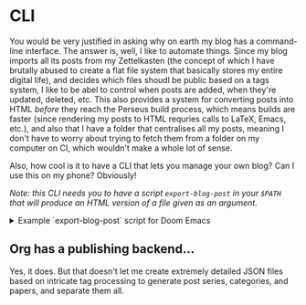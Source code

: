 # CLI

You would be very justified in asking why on earth my blog has a command-line interface. The answer is, well, I like to automate things. Since my blog imports all its posts from my Zettelkasten (the concept of which I have brutally abused to create a flat file system that basically stores my entire digital life), and decides which files shoudl be public based on a tags system, I like to be abel to control when posts are added, when they're updated, deleted, etc. This also provides a system for converting posts into HTML *before* they reach the Perseus build process, which means builds are faster (since rendering my posts to HTML requries calls to LaTeX, Emacs, etc.), and also that I have a folder that centralises all my posts, meaning I don't have to worry about trying to fetch them from a folder on my computer on CI, which wouldn't make a whole lot of sense.

Also, how cool is it to have a CLI that lets you manage your own blog? Can I use this on my phone? Obviously!

*Note: this CLI needs you to have a script `export-blog-post` in your `$PATH` that will produce an HTML version of a file given as an argument.*

<details>
<summary>Example `export-blog-post` script for Doom Emacs</summary>

``` emacs-lisp
#!/usr/bin/env doomscript

(defcli! export-blog-post (&args files)
  (require 'doom-start)          ; load your user config
  (dolist (file files)           ; supports multiple files, if you want
    (find-file file)             ; open an org file
    (setq org-html-preamble nil) ; get rid of the preamble/postamble (we explicitly need these to *not* exist)
    (setq org-html-postamble nil)
    (org-html-export-to-html)))  ; and export it

(run! "export-blog-post" (cdr (member "--" argv)))
```

</details>

## Org has a publishing backend...

Yes, it does. But that doesn't let me create extremely detailed JSON files based on intricate tag processing to generate post series, categories, and papers, and separate them all.
